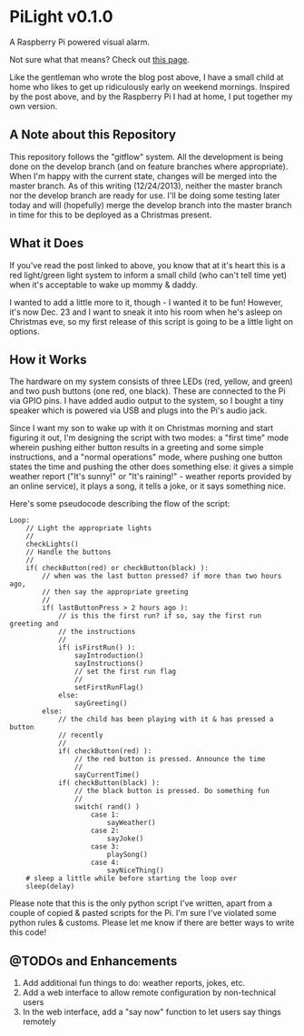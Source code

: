 # PiLight v0.1.0

A Raspberry Pi powered visual alarm.

Not sure what that means? Check out
[this page](http://www.tycen.com/2013/12/sleepi.html).

Like the gentleman who wrote the blog post above, I have a small child at home
who likes to get up ridiculously early on weekend mornings. Inspired by the post
above, and by the Raspberry Pi I had at home, I put together my own version.

## A Note about this Repository

This repository follows the "gitflow" system. All the development is being done
on the develop branch (and on feature branches where appropriate). When I'm
happy with the current state, changes will be merged into the master branch. As
of this writing (12/24/2013), neither the master branch nor the develop branch
are ready for use. I'll be doing some testing later today and will (hopefully)
merge the develop branch into the master branch in time for this to be deployed
as a Christmas present.

## What it Does

If you've read the post linked to above, you know that at it's heart this is a
red light/green light system to inform a small child (who can't tell time yet)
when it's acceptable to wake up mommy & daddy.

I wanted to add a little more to it, though - I wanted it to be fun! However,
it's now Dec. 23 and I want to sneak it into his room when he's asleep on
Christmas eve, so my first release of this script is going to be a little light
on options.

## How it Works

The hardware on my system consists of three LEDs (red, yellow, and green) and
two push buttons (one red, one black). These are connected to the Pi via GPIO
pins. I have added audio output to the system, so I bought a tiny speaker which
is powered via USB and plugs into the Pi's audio jack.

Since I want my son to wake up with it on Christmas morning and start figuring
it out, I'm designing the script with two modes: a "first time" mode wherein
pushing either button results in a greeting and some simple instructions, and a
"normal operations" mode, where pushing one button states the time and pushing
the other does something else: it gives a simple weather report ("It's sunny!"
or "It's raining!" - weather reports provided by an online service), it plays
a song, it tells a joke, or it says something nice.

Here's some pseudocode describing the flow of the script:

	Loop:
		// Light the appropriate lights
		//
		checkLights()
		// Handle the buttons
		//
		if( checkButton(red) or checkButton(black) ):
			// when was the last button pressed? if more than two hours ago,
			// then say the appropriate greeting
			//
			if( lastButtonPress > 2 hours ago ):
				// is this the first run? if so, say the first run greeting and
				// the instructions
				//
				if( isFirstRun() ):
					sayIntroduction()
					sayInstructions()
					// set the first run flag
					//
					setFirstRunFlag()
				else:
					sayGreeting()
			else:
				// the child has been playing with it & has pressed a button
				// recently
				//
				if( checkButton(red) ):
					// the red button is pressed. Announce the time
					//
					sayCurrentTime()
				if( checkButton(black) ):
					// the black button is pressed. Do something fun
					//
					switch( rand() )
						case 1:
							sayWeather()
						case 2:
							sayJoke()
						case 3:
							playSong()
						case 4:
							sayNiceThing()
		# sleep a little while before starting the loop over
		sleep(delay)

Please note that this is the only python script I've written, apart from a
couple of copied & pasted scripts for the Pi. I'm sure I've violated some python
rules & customs. Please let me know if there are better ways to write this code!

## @TODOs and Enhancements

1. Add additional fun things to do: weather reports, jokes, etc.
1. Add a web interface to allow remote configuration by non-technical users
1. In the web interface, add a "say now" function to let users say things remotely
